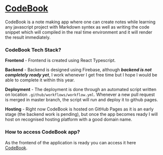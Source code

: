 # [CodeBook](https://siddheshhirulkar.github.io/JBook/)
CodeBook is a note making app where one can create notes while learning any javascript project with Markdown syntex as well as writing the code snippet which will compiled in the real time environment and it will render the result immediately.

### CodeBook Tech Stack?
**Frontend** - Frontend is created using React Typescript.

**Backend** - Backend is designed using Firebase, although ***backend is not completely ready yet***, I work whenever I get free time but I hope I would be able to complete it within this year.

**Deployment** - The deployment is done through an automated script written on location `.github/workflows/workflow.yml`. Whenever a new pull request is merged in master branch, the script will run and deploy it to github pages.

**Hosting** - Right now CodeBook is hosted on GitHub Pages as it is an early stage (the backend work is pending), but once the app becomes ready I will host on recognised hosting platform with a good domain name.

### How to access CodeBook app?
As the frontend of the application is ready you can access it here [CodeBook](https://siddheshhirulkar.github.io/JBook/).
